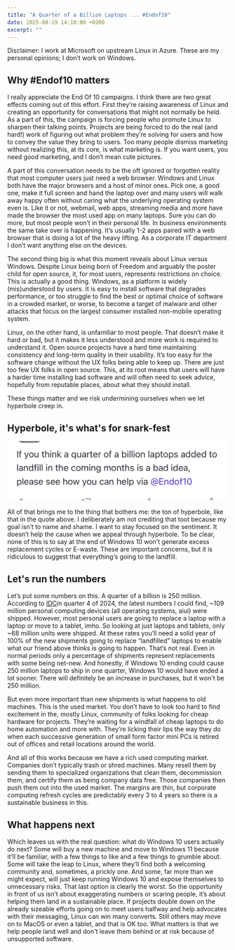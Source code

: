 ```yaml
---
title: "A Quarter of a Billion Laptops ... #Endof10"
date: 2025-08-19 14:10:00 +0200
excerpt: ""
---
```


Disclaimer: I work at Microsoft on upstream Linux in Azure. These are my personal opinions; I don’t work on Windows.

## Why #Endof10 matters

I really appreciate the End Of 10 campaigns. I think there are two great effects coming out of this effort.  First they’re raising awareness of Linux and creating an opportunity for conversations that might not normally be held. As a part of this, the campaign is forcing people who promote Linux to sharpen their talking points. Projects are being forced to do the real (and hard!) work of figuring out what problem they’re solving for users and how to convey the value they bring to users. Too many people dismiss marketing without realizing this, at its core, is what marketing is. If you want users, you need good marketing, and I don’t mean cute pictures.

A part of this conversation needs to be the oft ignored or forgotten reality that most computer users just need a web browser. Windows and Linux both have the major browsers and a host of minor ones. Pick one, a good one, make it full screen and hand the laptop over and many users will walk away happy often without caring what the underlying operating system even is. Like it or not, webmail, web apps, streaming media and more have made the browser the most used app on many laptops. Sure you can do more, but most people won’t in their personal life. In business environments the same take over is happening. It’s usually 1-2 apps paired with a web browser that is doing a lot of the heavy lifting. As a corporate IT department I don’t want anything else on the devices.

The second thing big is what this moment reveals about Linux versus Windows. Despite Linux being born of Freedom and arguably the poster child for open source, it, for most users, represents restrictions on choice. This is actually a good thing. Windows, as a platform is widely (mis)understood by users.  It is easy to install software that degrades performance, or too struggle to find the best or optimal choice of software in a crowded market, or worse, to become a target of malware and other attacks that focus on the largest consumer installed non-mobile operating system.

Linux, on the other hand, is unfamiliar to most people. That doesn’t make it hard or bad, but it makes it less understood and more work is required to understand it. Open source projects have a hard time maintaining consistency and long-term quality in their usability. It’s too easy for the software change without the UX folks being able to keep up. There are just too few UX folks in open source. This, at its root means that users will have a harder time installing bad software and will often need to seek advice, hopefully from reputable places, about what they should install.

These things matter and we risk undermining ourselves when we let hyperbole creep in.

## Hyperbole, it's what's for snark-fest

![Picture of a toot from Mastodon that reads “if you think a quarter of 1 billion laptops added to landfill in the coming months is a bad idea. Please see how you can help via end of 10.”](/img/2025/laptop-toot.jpeg)

All of that brings me to the thing that bothers me: the ton of hyperbole, like that in the quote above. I deliberately am not crediting that toot because my goal isn’t to name and shame. I want to stay focused on the sentiment. It doesn’t help the cause when we appeal through hyperbole. To be clear, none of this is to say at the end of Windows 10 won’t generate excess replacement cycles or E-waste. These are important concerns, but it is ridiculous to suggest that everything‘s going to the landfill.

## Let's run the numbers

Let’s put some numbers on this. A quarter of a billion is 250 million. According to [IDC](https://www.idc.com/promo/pcdforecast/)in quarter 4 of 2024, the latest numbers I could find, ~109 million personal computing devices (all operating systems, aiui) were shipped. However, most personal users are going to replace a laptop with a laptop or move to a tablet, imho. So looking at just laptops and tablets, only ~68 million units were shipped. At these rates you’ll need a solid year of 100% of the new shipments going to replace “landfilled” laptops to enable what our friend above thinks is going to happen. That’s not real. Even in normal periods only a percentage of shipments represent replacements with some being net-new. And honestly, if Windows 10 ending could cause 250 million laptops to ship in one quarter, Windows 10 would have ended a lot sooner.  There will definitely be an increase in purchases, but it won't be 250 million.

But even more important than new shipments is what happens to old machines. This is the used market. You don’t have to look too hard to find excitement in the, mostly Linux, community of folks looking for cheap hardware for projects. They’re waiting for a windfall of cheap laptops to do home automation and more with. They’re licking their lips the way they do when each successive generation of small form factor mini PCs is retired out of offices and retail locations around the world.

And all of this works because we have a rich used computing market. Companies don’t typically trash or shred machines. Many resell them by sending them to specialized organizations that clean them, decommission them, and certify them as being company data free. Those companies then push them out into the used market. The margins are thin, but corporate computing refresh cycles are predictably every 3 to 4 years so there is a sustainable business in this.

## What happens next

Which leaves us with the real question: what do Windows 10 users actually do next? Some will buy a new machine and move to Windows 11 because it’ll be familiar, with a few things to like and a few things to grumble about. Some will take the leap to Linux, where they’ll find both a welcoming community and, sometimes, a prickly one. And some, far more than we might expect, will just keep running Windows 10 and expose themselves to unnecessary risks. That last option is clearly the worst. So the opportunity in front of us isn’t about exaggerating numbers or scaring people, it’s about helping them land in a sustainable place. If projects double down on the already sizeable efforts going on to meet users halfway and help advocates with their messaging, Linux can win many converts.  Still others may move on to MacOS or even a tablet, and that is OK too.  What matters is that we help people land well and don't leave them behind or at risk because of unsupported software.
